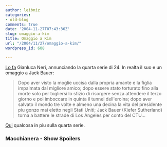 ```yaml
---
author: leibniz
categories:
- old-blog
comments: true
date: '2004-11-27T07:43:36Z'
slug: omaggio-a-kim
title: Omaggio a Kim
url: "/2004/11/27/omaggio-a-kim/"
wordpress_id: 608

---
```

[Lo fa](http://www.macchianera.net/archives/2004/11/331776_24_alla.html) Gianluca Neri, annunciando la quarta serie di 24. In realta il suo e un omaggio a Jack Bauer:




> 

> 
> Dopo aver visto la moglie uccisa dalla propria amante e la figlia
impalmata dal migliore amico; dopo essere stato torturato fino alla
morte solo per togliersi lo sfizio di risorgere senza attendere il
terzo giorno e poi imboccare in quinta il tunnel dell'eroina; dopo aver
salvato il mondo tre volte e almeno una decina la vita del presidente
piu gonzo mai eletto negli Stati Uniti; Jack Bauer (Kiefer Sutherland)
torna a battere le strade di Los Angeles per conto del CTU...




[Qui](http://primetimetv.about.com/library/blspoilers_24.htm) qualcosa in piu sulla quarta serie.




### Macchianera - Show Spoilers
